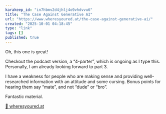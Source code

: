 ```yaml
---
karakeep_id: "in7hbmv2d4jhlj4o9vhdvvu6"
title: "The Case Against Generative AI"
url: "https://www.wheresyoured.at/the-case-against-generative-ai/"
created: "2025-10-01 04:18:45"
type: "link"
tags: []
published: true
---
```


Oh, this one is great!

Checkout the podcast version, a “4-parter”, which is ongoing as I type this. Personally, I am already looking forward to part 3.

I have a weakness for people who are making sense and providing well-researched information with an attitude and some cursing. Bonus points for hearing them say “mate”, and not “dude” or “bro”.

Fantastic material.

[🔗 wheresyoured.at](https://www.wheresyoured.at/the-case-against-generative-ai/)
